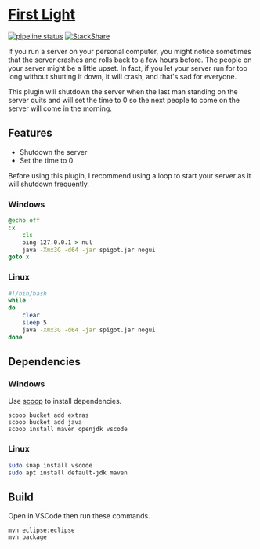 # [First Light](https://www.spigotmc.org/resources/32061/)

[![pipeline status](https://gitlab.com/NatoBoram/FirstLight/badges/master/pipeline.svg)](https://gitlab.com/NatoBoram/FirstLight/-/commits/master)
[![StackShare](https://img.shields.io/badge/tech-stack-0690fa.svg?style=flat)](https://stackshare.io/NatoBoram/first-light)

If you run a server on your personal computer, you might notice sometimes that the server crashes and rolls back to a few hours before. The people on your server might be a little upset. In fact, if you let your server run for too long without shutting it down, it will crash, and that's sad for everyone.

This plugin will shutdown the server when the last man standing on the server quits and will set the time to 0 so the next people to come on the server will come in the morning.

## Features

- Shutdown the server
- Set the time to 0

Before using this plugin, I recommend using a loop to start your server as it will shutdown frequently.

### Windows

```bat
@echo off
:x
	cls
	ping 127.0.0.1 > nul
	java -Xmx3G -d64 -jar spigot.jar nogui
goto x
```

### Linux

```sh
#!/bin/bash
while :
do
	clear
	sleep 5
	java -Xmx3G -d64 -jar spigot.jar nogui
done
```

## Dependencies

### Windows

Use [scoop](https://scoop.sh/) to install dependencies.

```batch
scoop bucket add extras
scoop bucket add java
scoop install maven openjdk vscode
```

### Linux

```bash
sudo snap install vscode
sudo apt install default-jdk maven
```

## Build

Open in VSCode then run these commands.

```shell
mvn eclipse:eclipse
mvn package
```
